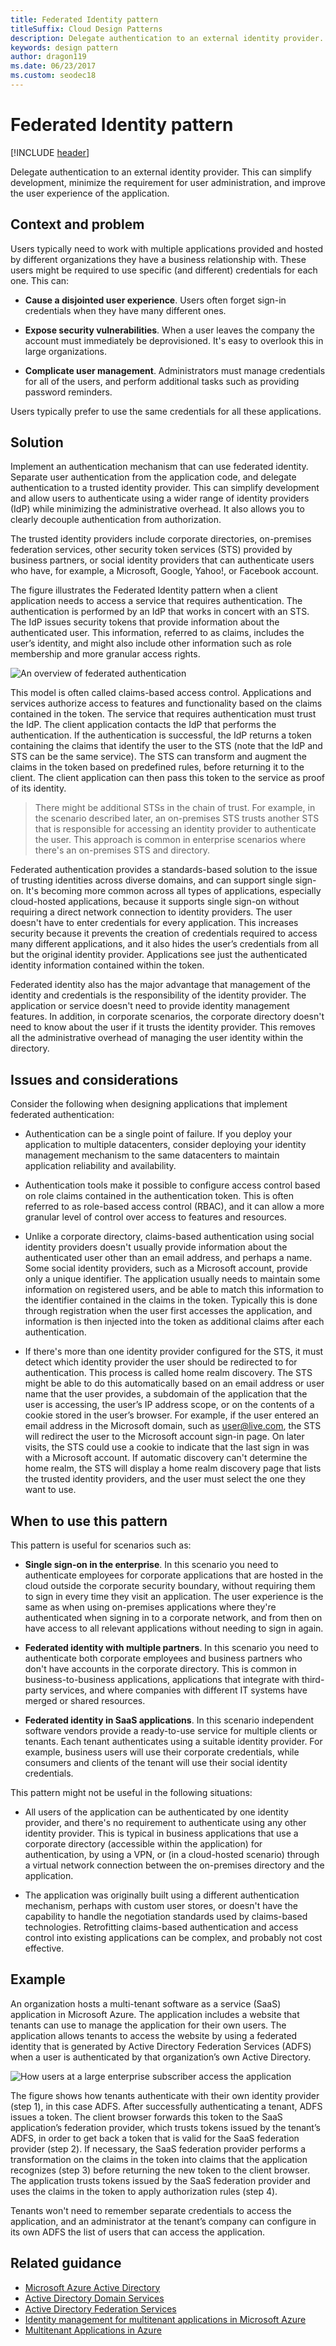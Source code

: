 ```yaml
---
title: Federated Identity pattern
titleSuffix: Cloud Design Patterns
description: Delegate authentication to an external identity provider.
keywords: design pattern
author: dragon119
ms.date: 06/23/2017
ms.custom: seodec18
---
```


# Federated Identity pattern

[!INCLUDE [header](../_includes/header.md)]

Delegate authentication to an external identity provider. This can simplify development, minimize the requirement for user administration, and improve the user experience of the application.

## Context and problem

Users typically need to work with multiple applications provided and hosted by different organizations they have a business relationship with. These users might be required to use specific (and different) credentials for each one. This can:

- **Cause a disjointed user experience**. Users often forget sign-in credentials when they have many different ones.

- **Expose security vulnerabilities**. When a user leaves the company the account must immediately be deprovisioned. It's easy to overlook this in large organizations.

- **Complicate user management**. Administrators must manage credentials for all of the users, and perform additional tasks such as providing password reminders.

Users typically prefer to use the same credentials for all these applications.

## Solution

Implement an authentication mechanism that can use federated identity. Separate user authentication from the application code, and delegate authentication to a trusted identity provider. This can simplify development and allow users to authenticate using a wider range of identity providers (IdP) while minimizing the administrative overhead. It also allows you to clearly decouple authentication from authorization.

The trusted identity providers include corporate directories, on-premises federation services, other security token services (STS) provided by business partners, or social identity providers that can authenticate users who have, for example, a Microsoft, Google, Yahoo!, or Facebook account.

The figure illustrates the Federated Identity pattern when a client application needs to access a service that requires authentication. The authentication is performed by an IdP that works in concert with an STS. The IdP issues security tokens that provide information about the authenticated user. This information, referred to as claims, includes the user’s identity, and might also include other information such as role membership and more granular access rights.

![An overview of federated authentication](./_images/federated-identity-overview.png)

This model is often called claims-based access control. Applications and services authorize access to features and functionality based on the claims contained in the token. The service that requires authentication must trust the IdP. The client application contacts the IdP that performs the authentication. If the authentication is successful, the IdP returns a token containing the claims that identify the user to the STS (note that the IdP and STS can be the same service). The STS can transform and augment the claims in the token based on predefined rules, before returning it to the client. The client application can then pass this token to the service as proof of its identity.

> There might be additional STSs in the chain of trust. For example, in the scenario described later, an on-premises STS trusts another STS that is responsible for accessing an identity provider to authenticate the user. This approach is common in enterprise scenarios where there's an on-premises STS and directory.

Federated authentication provides a standards-based solution to the issue of trusting identities across diverse domains, and can support single sign-on. It's becoming more common across all types of applications, especially cloud-hosted applications, because it supports single sign-on without requiring a direct network connection to identity providers. The user doesn't have to enter credentials for every application. This increases security because it prevents the creation of credentials required to access many different applications, and it also hides the user’s credentials from all but the original identity provider. Applications see just the authenticated identity information contained within the token.

Federated identity also has the major advantage that management of the identity and credentials is the responsibility of the identity provider. The application or service doesn't need to provide identity management features. In addition, in corporate scenarios, the corporate directory doesn't need to know about the user if it trusts the identity provider. This removes all the administrative overhead of managing the user identity within the directory.

## Issues and considerations

Consider the following when designing applications that implement federated authentication:

- Authentication can be a single point of failure. If you deploy your application to multiple datacenters, consider deploying your identity management mechanism to the same datacenters to maintain application reliability and availability.

- Authentication tools make it possible to configure access control based on role claims contained in the authentication token. This is often referred to as role-based access control (RBAC), and it can allow a more granular level of control over access to features and resources.

- Unlike a corporate directory, claims-based authentication using social identity providers doesn't usually provide information about the authenticated user other than an email address, and perhaps a name. Some social identity providers, such as a Microsoft account, provide only a unique identifier. The application usually needs to maintain some information on registered users, and be able to match this information to the identifier contained in the claims in the token. Typically this is done through registration when the user first accesses the application, and information is then injected into the token as additional claims after each authentication.

- If there's more than one identity provider configured for the STS, it must detect which identity provider the user should be redirected to for authentication. This process is called home realm discovery. The STS might be able to do this automatically based on an email address or user name that the user provides, a subdomain of the application that the user is accessing, the user’s IP address scope, or on the contents of a cookie stored in the user’s browser. For example, if the user entered an email address in the Microsoft domain, such as user@live.com, the STS will redirect the user to the Microsoft account sign-in page. On later visits, the STS could use a cookie to indicate that the last sign in was with a Microsoft account. If automatic discovery can't determine the home realm, the STS will display a home realm discovery page that lists the trusted identity providers, and the user must select the one they want to use.

## When to use this pattern

This pattern is useful for scenarios such as:

- **Single sign-on in the enterprise**. In this scenario you need to authenticate employees for corporate applications that are hosted in the cloud outside the corporate security boundary, without requiring them to sign in every time they visit an application. The user experience is the same as when using on-premises applications where they're authenticated when signing in to a corporate network, and from then on have access to all relevant applications without needing to sign in again.

- **Federated identity with multiple partners**. In this scenario you need to authenticate both corporate employees and business partners who don't have accounts in the corporate directory. This is common in business-to-business applications, applications that integrate with third-party services, and where companies with different IT systems have merged or shared resources.

- **Federated identity in SaaS applications**. In this scenario independent software vendors provide a ready-to-use service for multiple clients or tenants. Each tenant authenticates using a suitable identity provider. For example, business users will use their corporate credentials, while consumers and clients of the tenant will use their social identity credentials.

This pattern might not be useful in the following situations:

- All users of the application can be authenticated by one identity provider, and there's no requirement to authenticate using any other identity provider. This is typical in business applications that use a corporate directory (accessible within the application) for authentication, by using a VPN, or (in a cloud-hosted scenario) through a virtual network connection between the on-premises directory and the application.

- The application was originally built using a different authentication mechanism, perhaps with custom user stores, or doesn't have the capability to handle the negotiation standards used by claims-based technologies. Retrofitting claims-based authentication and access control into existing applications can be complex, and probably not cost effective.

## Example

An organization hosts a multi-tenant software as a service (SaaS) application in Microsoft Azure. The application includes a website that tenants can use to manage the application for their own users. The application allows tenants to access the website by using a federated identity that is generated by Active Directory Federation Services (ADFS) when a user is authenticated by that organization’s own Active Directory.

![How users at a large enterprise subscriber access the application](./_images/federated-identity-multitenat.png)

The figure shows how tenants authenticate with their own identity provider (step 1), in this case ADFS. After successfully authenticating a tenant, ADFS issues a token. The client browser forwards this token to the SaaS application’s federation provider, which trusts tokens issued by the tenant’s ADFS, in order to get back a token that is valid for the SaaS federation provider (step 2). If necessary, the SaaS federation provider performs a transformation on the claims in the token into claims that the application recognizes (step 3) before returning the new token to the client browser. The application trusts tokens issued by the SaaS federation provider and uses the claims in the token to apply authorization rules (step 4).

Tenants won't need to remember separate credentials to access the application, and an administrator at the tenant’s company can configure in its own ADFS the list of users that can access the application.

## Related guidance

- [Microsoft Azure Active Directory](https://azure.microsoft.com/services/active-directory/)
- [Active Directory Domain Services](https://msdn.microsoft.com/library/bb897402.aspx)
- [Active Directory Federation Services](https://msdn.microsoft.com/library/bb897402.aspx)
- [Identity management for multitenant applications in Microsoft Azure](/azure/architecture/multitenant-identity)
- [Multitenant Applications in Azure](/azure/dotnet-develop-multitenant-applications)
